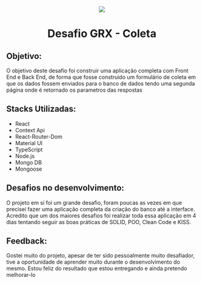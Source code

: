 <div align="center">
  <img src="/home/diogo/Documentos/Desafios/Desafio-Coleta-GRX/app/publico/grx.png" />
  <h1>Desafio GRX - Coleta</h1>
</div>

## Objetivo:

<p>O objetivo deste desafio foi construir uma aplicação completa com Front End e Back End, de forma que fosse construido um formulário de coleta em que os dados fossem enviados para o banco de dados tendo uma segunda página onde é retornado os parametros das respostas</p>

## Stacks Utilizadas:

<ul>
  <li>React</li>
  <li>Context Api</li>
  <li>React-Router-Dom</li>
  <li>Material UI</li>
  <li>TypeScript</li>
  <li>Node.js</li>
  <li>Mongo DB</li>
  <li>Mongoose</li>
</ul>

## Desafios no desenvolvimento:

<p>O projeto em si foi um grande desafio, foram poucas as vezes em que precisei fazer uma aplicação completa da criação do banco até a interface. Acredito que um dos maiores desafios foi realizar toda essa aplicação em 4 dias tentando seguir as boas práticas de SOLID, POO, Clean Code e KISS.</p>

## Feedback:

<p>Gostei muito do projeto, apesar de ter sido pessoalmente muito desafiador, tive a oportunidade de aprender muito durante o desenvolvimento do mesmo. Estou feliz do resultado que estou entregando e ainda pretendo melhorar-lo</p>
